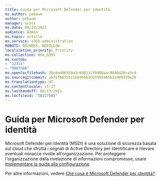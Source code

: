 ```yaml
---
title: Guida per Microsoft Defender per identità
ms.author: pebaum
author: pebaum
manager: scotv
ms.date: 08/10/2021
audience: Admin
ms.topic: article
ms.service: o365-administration
ROBOTS: NOINDEX, NOFOLLOW
localization_priority: Priority
ms.collection: Adm_O365
ms.custom:
- "12311"
- "9007388"
ms.openlocfilehash: 20c0a406559a1c6d811cf0d80aac9848d20ca3c8
ms.sourcegitcommit: ab75f66355116e995b3cb5505465b31989339e28
ms.translationtype: HT
ms.contentlocale: it-IT
ms.lasthandoff: 08/13/2021
ms.locfileid: "58327585"
---
```

# <a name="microsoft-defender-for-identity-guide"></a>Guida per Microsoft Defender per identità

Microsoft Defender per identità (MSDI) è una soluzione di sicurezza basata sul cloud che sfrutta i segnali di Active Directory per identificare e rilevare eventuali minacce rivolte all'organizzazione. Per proteggere l'organizzazione dalla rivelazione di informazioni compromesse, usare [Implementare la guida alla configurazione](https://portal.office.com/adminportal/home?#/modernonboarding/microsoftdefenderforidentitysetupguide). 

Per altre informazioni, vedere [Che cosa è Microsoft Defender per identità?](https://docs.microsoft.com/defender-for-identity/what-is).  

